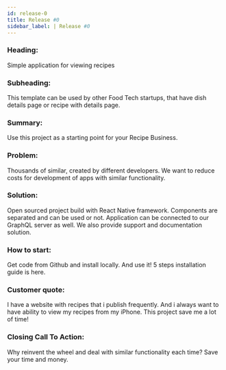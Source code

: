 ```yaml
---
id: release-0
title: Release #0
sidebar_label: | Release #0
---
```


### Heading:
Simple application for viewing recipes

### Subheading:
This template can be used by other Food Tech startups, that have dish details page or recipe with details page.

### Summary:
Use this project as a starting point for your Recipe Business.

### Problem:
Thousands of similar, created by different developers. We want to reduce costs for development of apps with similar functionality.

### Solution:
Open sourced project build with React Native framework. Components are separated and can be used or not.
Application can be connected to our GraphQL server as well.
We also provide support and documentation solution.

### How to start:
Get code from Github and install locally. And use it!
5 steps installation guide is here.

### Customer quote:
I have a website with recipes that i publish frequently. And i always want to have ability to view my recipes from my iPhone. This project save me a lot of time!

### Closing Call To Action:
Why reinvent the wheel and deal with similar functionality each time? Save your time and money.
